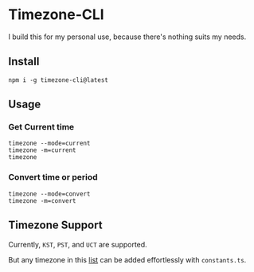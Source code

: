 # Timezone-CLI

I build this for my personal use, because there's nothing suits my needs.

## Install

```shell
npm i -g timezone-cli@latest
```

## Usage

### Get Current time

```shell
timezone --mode=current
timezone -m=current
timezone
```

### Convert time or period

```shell
timezone --mode=convert
timezone -m=convert
```

## Timezone Support

Currently, `KST`, `PST`, and `UCT` are supported.

But any timezone in this [list](https://en.wikipedia.org/wiki/List_of_tz_database_time_zones) can be added effortlessly with `constants.ts`.

